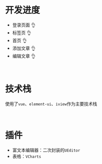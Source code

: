 # 开发进度

+ 登录页面  :ok_hand:
+ 标签页 :ok_hand:
+ 首页 :ok_hand:
+ 添加文章 :ok_hand:
+ 编辑文章 :ok_hand:

<br/>

# 技术栈

使用了`vue`、`element-ui`、`iview`作为主要技术栈

<br/>

# 插件

+ 富文本编辑器：二次封装的`UEditor`
+ 表格：`VCharts`
